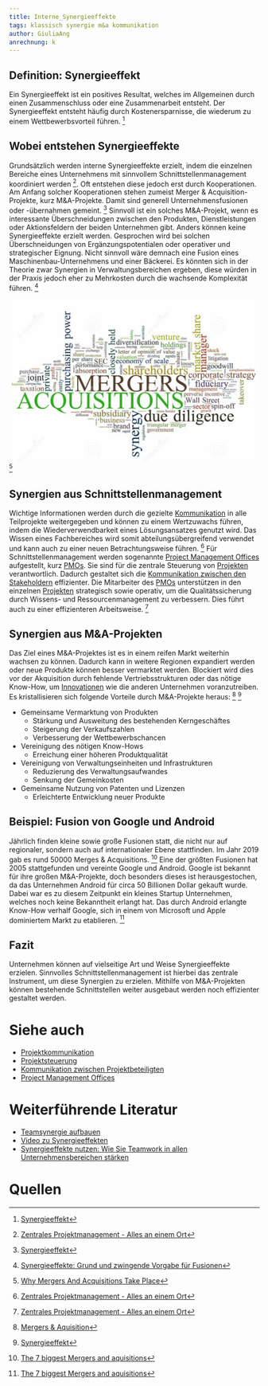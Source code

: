 ```yaml
---
title: Interne_Synergieeffekte
tags: klassisch synergie m&a kommunikation
author: GiuliaAng
anrechnung: k
---
```



## Definition: Synergieeffekt

Ein Synergieeffekt ist ein positives Resultat, welches im Allgemeinen durch einen Zusammenschluss oder eine Zusammenarbeit entsteht. Der Synergieeffekt entsteht häufig durch Kostenersparnisse, die wiederum zu einem Wettbewerbsvorteil führen. [^1]

## Wobei entstehen Synergieeffekte

Grundsätzlich werden interne Synergieeffekte erzielt, indem die einzelnen Bereiche eines Unternehmens mit sinnvollem Schnittstellenmanagement koordiniert werden [^2]. Oft entstehen diese jedoch erst durch Kooperationen. Am Anfang solcher Kooperationen stehen zumeist Merger & Acquisition-Projekte, kurz M&A-Projekte. Damit sind generell Unternehmensfusionen oder -übernahmen gemeint. [^1]
Sinnvoll ist ein solches M&A-Projekt, wenn es interessante Überschneidungen zwischen den Produkten, Dienstleistungen oder Aktionsfeldern der beiden Unternehmen gibt. Anders können keine Synergieeffekte erzielt werden. Gesprochen wird bei solchen Überschneidungen von Ergänzungspotentialen oder operativer und strategischer Eignung. Nicht sinnvoll wäre demnach eine Fusion eines Maschinenbau-Unternehmens und einer Bäckerei. Es könnten sich in der Theorie zwar Synergien in Verwaltungsbereichen ergeben, diese würden in der Praxis jedoch eher zu Mehrkosten durch die wachsende Komplexität führen. [^3]

![M&A Wortwolke](Interne_Synergieeffekte/mergers-and-acquisitions.jpg)[^4] 

## Synergien aus Schnittstellenmanagement 

Wichtige Informationen werden durch die gezielte [Kommunikation](Projektkommunikation.md) in alle Teilprojekte weitergegeben und können zu einem Wertzuwachs führen, indem die Wiederverwendbarkeit eines Lösungsansatzes genutzt wird. Das Wissen eines Fachbereiches wird somit abteilungsübergreifend verwendet und kann auch zu einer neuen Betrachtungsweise führen. [^2]
Für Schnittstellenmanagement werden sogenannte [Project Management Offices](Project_Management_Office.md) aufgestellt, kurz [PMOs](Project_Management_Office.md). Sie sind für die zentrale Steuerung von [Projekten](Projekt.md) verantwortlich. Dadurch gestaltet sich die [Kommunikation zwischen den Stakeholdern](Kommunikation_Projektbeteiligte.md) effizienter. Die Mitarbeiter des [PMOs](Project_Management_Office.md) unterstützen in den einzelnen [Projekten](Projekt.md) strategisch sowie operativ, um die Qualitätssicherung durch Wissens- und Ressourcenmanagement zu verbessern. Dies führt auch zu einer effizienteren Arbeitsweise. [^2]

## Synergien aus M&A-Projekten

Das Ziel eines M&A-Projektes ist es in einem reifen Markt weiterhin wachsen zu können. Dadurch kann in weitere Regionen expandiert werden oder neue Produkte können besser vermarktet werden. Blockiert wird dies vor der Akquisition durch fehlende Vertriebsstrukturen oder das nötige Know-How, um [Innovationen](Innovationsprojekte.md) wie die anderen Unternehmen voranzutreiben. Es kristallisieren sich folgende Vorteile durch M&A-Projekte heraus: [^5] [^1]
* Gemeinsame Vermarktung von Produkten 
  - Stärkung und Ausweitung des bestehenden Kerngeschäftes
  - Steigerung der Verkaufszahlen
  - Verbesserung der Wettbewerbschancen
* Vereinigung des nötigen Know-Hows 
  - Erreichung einer höheren Produktqualität
* Vereinigung von Verwaltungseinheiten und Infrastrukturen
  - Reduzierung des Verwaltungsaufwandes
  - Senkung der Gemeinkosten
* Gemeinsame Nutzung von Patenten und Lizenzen
  - Erleichterte Entwicklung neuer Produkte

## Beispiel: Fusion von Google und Android

Jährlich finden kleine sowie große Fusionen statt, die nicht nur auf regionaler, sondern auch auf internationaler Ebene stattfinden. Im Jahr 2019 gab es rund 50000 Merges & Acquisitions. [^6]
Eine der größten Fusionen hat 2005 stattgefunden und vereinte Google und Android. Google ist bekannt für ihre großen M&A-Projekte, doch besonders dieses ist herausgestochen, da das Unternehmen Android für circa 50 Billionen Dollar gekauft wurde. Dabei war es zu diesem Zeitpunkt ein kleines Startup Unternehmen, welches noch keine Bekanntheit erlangt hat. Das durch Android erlangte Know-How verhalf Google, sich in einem von Microsoft und Apple dominiertem Markt zu etablieren. [^6]

## Fazit

Unternehmen können auf vielseitige Art und Weise Synergieeffekte erzielen. Sinnvolles Schnittstellenmanagement ist hierbei das zentrale Instrument, um diese Synergien zu erzielen. Mithilfe von M&A-Projekten können bestehende Schnittstellen weiter ausgebaut werden noch effizienter gestaltet werden.

# Siehe auch

* [Projektkommunikation](Projektkommunikation.md)
* [Projektsteuerung](Projektsteuerung.md)
* [Kommunikation zwischen Projektbeteiligten](Kommunikation_Projektbeteiligte.md)
* [Project Management Offices](Project_Management_Office.md)

# Weiterführende Literatur

* [Teamsynergie aufbauen](https://asana.com/de/resources/what-is-synergy)
* [Video zu Synergieeffekten](https://studyflix.de/wirtschaft/synergieeffekte-1899)
* [Synergieeffekte nutzen: Wie Sie Teamwork in allen Unternehmensbereichen stärken](https://www.wlw.de/de/inside-business/aktuelles/synergieeffekte-team)

# Quellen

[^1]: [Synergieeffekt](https://www.projektmagazin.de/glossarterm/synergieeffekt#beispiele)
[^2]: [Zentrales Projektmanagement - Alles an einem Ort](https://www.nordantech.com/de/blog/project-management/zentrales-projektmanagement)
[^3]: [Synergieeffekte: Grund und zwingende Vorgabe für Fusionen](https://www.umsetzungsberatung.de/pmi-post-merger-integration/synergieeffekte.php)
[^4]: [Why Mergers And Acquisitions Take Place](https://www.reacpa.com/why-mergers-and-acquisitions-take-place/)
[^5]: [Mergers & Aquisition](http://www.wirtschaftslexikon24.com/d/mergers-acquisitions/mergers-acquisitions.htm)
[^6]: [The 7 biggest Mergers and aquisitions](https://www.globalexpansion.com/blog/the-largest-mergers-and-acquisitions)

